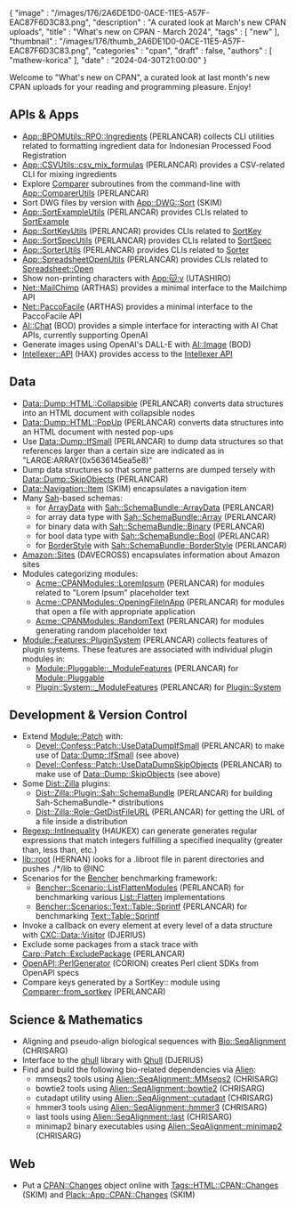 {
   "image" : "/images/176/2A6DE1D0-0ACE-11E5-A57F-EAC87F6D3C83.png",
   "description" : "A curated look at March's new CPAN uploads",
   "title" : "What's new on CPAN - March 2024",
   "tags" : [
      "new"
   ],
   "thumbnail" : "/images/176/thumb_2A6DE1D0-0ACE-11E5-A57F-EAC87F6D3C83.png",
   "categories" : "cpan",
   "draft" : false,
   "authors" : [
      "mathew-korica"
   ],
   "date" : "2024-04-30T21:00:00"
}


Welcome to "What's new on CPAN", a curated look at last month's new CPAN uploads for your reading and programming pleasure. Enjoy!

APIs & Apps
-----------
* [App::BPOMUtils::RPO::Ingredients](https://metacpan.org/pod/App::BPOMUtils::RPO::Ingredients) (PERLANCAR) collects CLI utilities related to formatting ingredient data for Indonesian Processed Food Registration
* [App::CSVUtils::csv_mix_formulas](https://metacpan.org/pod/App::CSVUtils::csv_mix_formulas) (PERLANCAR) provides a CSV-related CLI for mixing ingredients
* Explore [Comparer](https://metacpan.org/pod/Comparer) subroutines from the command-line with [App::ComparerUtils](https://metacpan.org/pod/App::ComparerUtils) (PERLANCAR)
* Sort DWG files by version with [App::DWG::Sort](https://metacpan.org/pod/App::DWG::Sort) (SKIM)
* [App::SortExampleUtils](https://metacpan.org/pod/App::SortExampleUtils) (PERLANCAR) provides CLIs related to [SortExample](https://metacpan.org/pod/SortExample)
* [App::SortKeyUtils](https://metacpan.org/pod/App::SortKeyUtils) (PERLANCAR) provides CLIs related to [SortKey](https://metacpan.org/pod/SortKey)
* [App::SortSpecUtils](https://metacpan.org/pod/App::SortSpecUtils) (PERLANCAR) provides CLIs related to [SortSpec](https://metacpan.org/pod/SortSpec)
* [App::SorterUtils](https://metacpan.org/pod/App::SorterUtils) (PERLANCAR) provides CLIs related to [Sorter](https://metacpan.org/pod/Sorter)
* [App::SpreadsheetOpenUtils](https://metacpan.org/pod/App::SpreadsheetOpenUtils) (PERLANCAR) provides CLIs related to [Spreadsheet::Open](https://metacpan.org/pod/Spreadsheet::Open)
* Show non-printing characters with [App::cat::v](https://metacpan.org/pod/App::cat::v) (UTASHIRO)
* [Net::MailChimp](https://metacpan.org/pod/Net::MailChimp) (ARTHAS) provides a minimal interface to the Mailchimp API
* [Net::PaccoFacile](https://metacpan.org/pod/Net::PaccoFacile) (ARTHAS) provides a minimal interface to the PaccoFacile API
* [AI::Chat](https://metacpan.org/pod/AI::Chat) (BOD) provides a simple interface for interacting with AI Chat APIs, currently supporting OpenAI
* Generate images using OpenAI's DALL-E with [AI::Image](https://metacpan.org/pod/AI::Image) (BOD)
* [Intellexer::API](https://metacpan.org/pod/Intellexer::API) (HAX) provides access to the [Intellexer API](https://www.intellexer.com/intellexer_api.html)


Data
----
* [Data::Dump::HTML::Collapsible](https://metacpan.org/pod/Data::Dump::HTML::Collapsible) (PERLANCAR) converts data structures into an HTML document with collapsible nodes
* [Data::Dump::HTML::PopUp](https://metacpan.org/pod/Data::Dump::HTML::PopUp) (PERLANCAR) converts data structures into an HTML document with nested pop-ups
* Use [Data::Dump::IfSmall](https://metacpan.org/pod/Data::Dump::IfSmall) (PERLANCAR) to dump data structures so that references larger than a certain size are indicated as in "LARGE:ARRAY(0x5636145ea5e8)"
* Dump data structures so that some patterns are dumped tersely with [Data::Dump::SkipObjects](https://metacpan.org/pod/Data::Dump::SkipObjects) (PERLANCAR)
* [Data::Navigation::Item](https://metacpan.org/pod/Data::Navigation::Item) (SKIM) encapsulates a navigation item
* Many [Sah](https://metacpan.org/pod/Sah)-based schemas:
	* for [ArrayData](https://metacpan.org/pod/ArrayData) with [Sah::SchemaBundle::ArrayData](https://metacpan.org/pod/Sah::SchemaBundle::ArrayData) (PERLANCAR)
	* for array data type with [Sah::SchemaBundle::Array](https://metacpan.org/pod/Sah::SchemaBundle::Array) (PERLANCAR)
	* for binary data with [Sah::SchemaBundle::Binary](https://metacpan.org/pod/Sah::SchemaBundle::Binary) (PERLANCAR)
	* for bool data type with [Sah::SchemaBundle::Bool](https://metacpan.org/pod/Sah::SchemaBundle::Bool) (PERLANCAR)
	* for [BorderStyle](https://metacpan.org/pod/BorderStyle) with [Sah::SchemaBundle::BorderStyle](https://metacpan.org/pod/Sah::SchemaBundle::BorderStyle) (PERLANCAR)
* [Amazon::Sites](https://metacpan.org/pod/Amazon::Sites) (DAVECROSS) encapsulates information about Amazon sites
* Modules categorizing modules:
	* [Acme::CPANModules::LoremIpsum](https://metacpan.org/pod/Acme::CPANModules::LoremIpsum) (PERLANCAR) for modules related to "Lorem Ipsum" placeholder text
	* [Acme::CPANModules::OpeningFileInApp](https://metacpan.org/pod/Acme::CPANModules::OpeningFileInApp) (PERLANCAR) for modules that open a file with appropriate application
	* [Acme::CPANModules::RandomText](https://metacpan.org/pod/Acme::CPANModules::RandomText) (PERLANCAR) for modules generating random placeholder text
* [Module::Features::PluginSystem](https://metacpan.org/pod/Module::Features::PluginSystem) (PERLANCAR) collects features of plugin systems.  These features are associated with individual plugin modules in:
	* [Module::Pluggable::_ModuleFeatures](https://metacpan.org/pod/Module::Pluggable::_ModuleFeatures) (PERLANCAR) for [Module::Pluggable](https://metacpan.org/pod/Module::Pluggable)
	* [Plugin::System::_ModuleFeatures](https://metacpan.org/pod/Plugin::System::_ModuleFeatures) (PERLANCAR) for [Plugin::System](https://metacpan.org/pod/Plugin::System)


Development & Version Control
-----------------------------
* Extend [Module::Patch](https://metacpan.org/pod/Module::Patch) with:
	* [Devel::Confess::Patch::UseDataDumpIfSmall](https://metacpan.org/pod/Devel::Confess::Patch::UseDataDumpIfSmall) (PERLANCAR) to make use of [Data::Dump::IfSmall](https://metacpan.org/pod/Data::Dump::IfSmall) (see above)
	* [Devel::Confess::Patch::UseDataDumpSkipObjects](https://metacpan.org/pod/Devel::Confess::Patch::UseDataDumpSkipObjects) (PERLANCAR) to make use of [Data::Dump::SkipObjects](https://metacpan.org/pod/Data::Dump::SkipObjects) (see above)
* Some [Dist::Zilla](https://metacpan.org/pod/Dist::Zilla) plugins:
	* [Dist::Zilla::Plugin::Sah::SchemaBundle](https://metacpan.org/pod/Dist::Zilla::Plugin::Sah::SchemaBundle) (PERLANCAR) for building Sah-SchemaBundle-* distributions
	* [Dist::Zilla::Role::GetDistFileURL](https://metacpan.org/pod/Dist::Zilla::Role::GetDistFileURL) (PERLANCAR) for getting the URL of a file inside a distribution
* [Regexp::IntInequality](https://metacpan.org/pod/Regexp::IntInequality) (HAUKEX) can generate generates regular expressions that match integers fulfilling a specified inequality (greater than, less than, etc.)
* [lib::root](https://metacpan.org/pod/lib::root) (HERNAN) looks for a .libroot file in parent directories and pushes ./*/lib to @INC
* Scenarios for the [Bencher](https://metacpan.org/pod/Bencher) benchmarking framework:
	* [Bencher::Scenario::ListFlattenModules](https://metacpan.org/pod/Bencher::Scenario::ListFlattenModules) (PERLANCAR) for benchmarking various [List::Flatten](https://metacpan.org/pod/List::Flatten) implementations
	* [Bencher::Scenarios::Text::Table::Sprintf](https://metacpan.org/pod/Bencher::Scenarios::Text::Table::Sprintf) (PERLANCAR) for benchmarking [Text::Table::Sprintf](https://metacpan.org/pod/Text::Table::Sprintf)
* Invoke a callback on every element at every level of a data structure with [CXC::Data::Visitor](https://metacpan.org/pod/CXC::Data::Visitor) (DJERIUS)
* Exclude some packages from a stack trace with [Carp::Patch::ExcludePackage](https://metacpan.org/pod/Carp::Patch::ExcludePackage) (PERLANCAR)
* [OpenAPI::PerlGenerator](https://metacpan.org/pod/OpenAPI::PerlGenerator) (CORION) creates Perl client SDKs from OpenAPI specs
* Compare keys generated by a SortKey:: module using [Comparer::from_sortkey](https://metacpan.org/pod/Comparer::from_sortkey) (PERLANCAR)


Science & Mathematics
---------------------
* Aligning and pseudo-align biological sequences with [Bio::SeqAlignment](https://metacpan.org/pod/Bio::SeqAlignment) (CHRISARG)
* Interface to the [qhull](http://www.qhull.org/) library with [Qhull](https://metacpan.org/pod/Qhull) (DJERIUS)
* Find and build the following bio-related dependencies via [Alien](https://metacpan.org/pod/Alien):
	* mmseqs2 tools using [Alien::SeqAlignment::MMseqs2](https://metacpan.org/pod/Alien::SeqAlignment::MMseqs2) (CHRISARG)
	* bowtie2 tools using [Alien::SeqAlignment::bowtie2](https://metacpan.org/pod/Alien::SeqAlignment::bowtie2) (CHRISARG)
	* cutadapt utility using [Alien::SeqAlignment::cutadapt](https://metacpan.org/pod/Alien::SeqAlignment::cutadapt) (CHRISARG)
	* hmmer3 tools using [Alien::SeqAlignment::hmmer3](https://metacpan.org/pod/Alien::SeqAlignment::hmmer3) (CHRISARG)
	* last tools using [Alien::SeqAlignment::last](https://metacpan.org/pod/Alien::SeqAlignment::last) (CHRISARG)
	* minimap2 binary executables using [Alien::SeqAlignment::minimap2](https://metacpan.org/pod/Alien::SeqAlignment::minimap2) (CHRISARG)


Web
---
* Put a [CPAN::Changes](https://metacpan.org/pod/CPAN::Changes) object online with [Tags::HTML::CPAN::Changes](https://metacpan.org/pod/Tags::HTML::CPAN::Changes) (SKIM) and [Plack::App::CPAN::Changes](https://metacpan.org/pod/Plack::App::CPAN::Changes) (SKIM)


